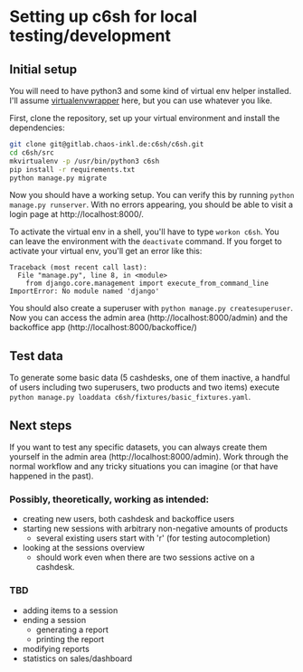 # Setting up c6sh for local testing/development

## Initial setup

You will need to have python3 and some kind of virtual env helper installed. I'll assume
[virtualenvwrapper](https://virtualenvwrapper.readthedocs.io/en/latest/) here, but you can use whatever you like.

First, clone the repository, set up your virtual environment and install the dependencies:

```bash
git clone git@gitlab.chaos-inkl.de:c6sh/c6sh.git
cd c6sh/src
mkvirtualenv -p /usr/bin/python3 c6sh
pip install -r requirements.txt
python manage.py migrate
```

Now you should have a working setup. You can verify this by running `python manage.py runserver`. With no errors
appearing, you should be able to visit a login page at http://localhost:8000/.

To activate the virtual env in a shell, you'll have to type `workon c6sh`. You can leave the environment with the
`deactivate` command. If you forget to activate your virtual env, you'll get an error like this:

```
Traceback (most recent call last):
  File "manage.py", line 8, in <module>
    from django.core.management import execute_from_command_line
ImportError: No module named 'django'
```

You should also create a superuser with `python manage.py createsuperuser`. Now you can access the admin area
(http://localhost:8000/admin) and the backoffice app (http://localhost:8000/backoffice/)


## Test data

To generate some basic data (5 cashdesks, one of them inactive, a handful of users including two superusers, two
products and two items) execute `python manage.py loaddata c6sh/fixtures/basic_fixtures.yaml`.


## Next steps

If you want to test any specific datasets, you can always create them yourself in the admin area
(http://localhost:8000/admin). Work through the normal workflow and any tricky situations you can imagine (or that have
happened in the past).

### Possibly, theoretically, working as intended:

 - creating new users, both cashdesk and backoffice users
 - starting new sessions with arbitrary non-negative amounts of products
    - several existing users start with 'r' (for testing autocompletion)
 - looking at the sessions overview
    - should work even when there are two sessions active on a cashdesk.


### TBD

 - adding items to a session
 - ending a session
    - generating a report
    - printing the report
 - modifying reports
 - statistics on sales/dashboard
